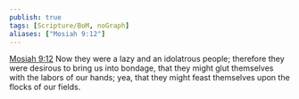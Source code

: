 ```yaml
---
publish: true
tags: [Scripture/BoM, noGraph]
aliases: ["Mosiah 9:12"]
---
```

[Mosiah 9:12](https://churchofjesuschrist.org/study/scriptures/bofm/mosiah/9?lang=eng&id=p12#p12) Now they were a lazy and an idolatrous people; therefore they were desirous to bring us into bondage, that they might glut themselves with the labors of our hands; yea, that they might feast themselves upon the flocks of our fields.
